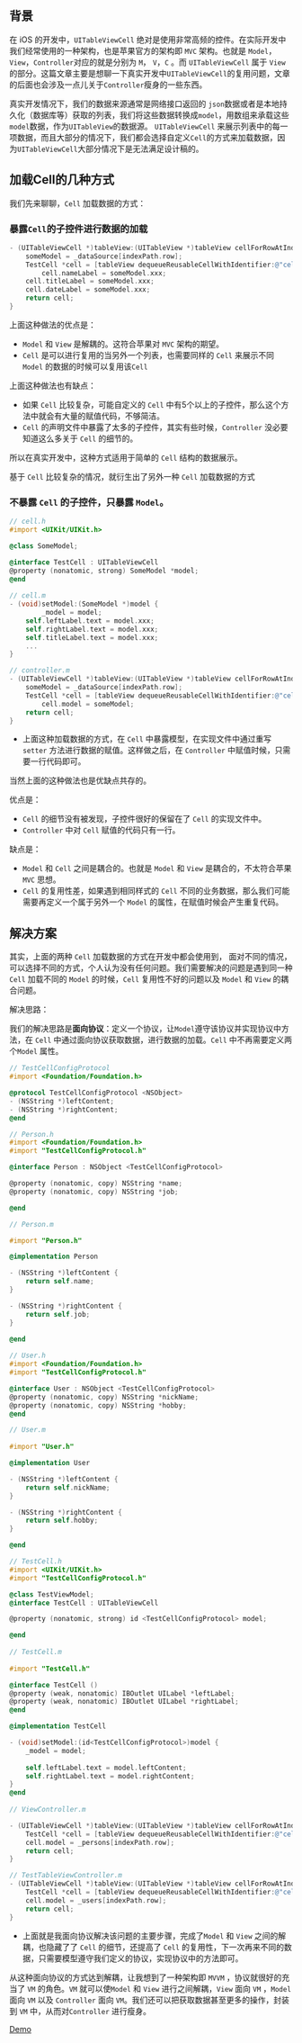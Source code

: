 ## 背景

在 iOS 的开发中，`UITableViewCell` 绝对是使用非常高频的控件。在实际开发中我们经常使用的一种架构，也是苹果官方的架构即 `MVC` 架构。也就是 `Model`，`View`，`Controller`对应的就是分别为 `M`， `V`，`C` 。而 `UITableViewCell` 属于 `View` 的部分。这篇文章主要是想聊一下真实开发中`UITableViewCell`的复用问题，文章的后面也会涉及一点儿关于`Controller`瘦身的一些东西。

真实开发情况下，我们的数据来源通常是网络接口返回的 `json`数据或者是本地持久化（数据库等）获取的列表，我们将这些数据转换成`model`，用数组来承载这些`model`数据，作为`UITableView`的数据源。  `UITableViewCell` 来展示列表中的每一项数据，而且大部分的情况下，我们都会选择自定义`Cell`的方式来加载数据，因为`UITableViewCell`大部分情况下是无法满足设计稿的。

## 加载Cell的几种方式

我们先来聊聊，`Cell` 加载数据的方式：

### 暴露`Cell`的子控件进行数据的加载

```objective-c
- (UITableViewCell *)tableView:(UITableView *)tableView cellForRowAtIndexPath:(NSIndexPath *)indexPath {
  	someModel = _dataSource[indexPath.row];
    TestCell *cell = [tableView dequeueReusableCellWithIdentifier:@"cell" forIndexPath:indexPath];
		cell.nameLabel = someModel.xxx;
    cell.titleLabel = someModel.xxx;
  	cell.dateLabel = someModel.xxx;
    return cell;
}
```

上面这种做法的优点是：

- `Model` 和 `View` 是解耦的。这符合苹果对 `MVC` 架构的期望。
- `Cell` 是可以进行复用的当另外一个列表，也需要同样的 `Cell` 来展示不同 `Model` 的数据的时候可以复用该`Cell`

上面这种做法也有缺点：

- 如果 `Cell` 比较复杂，可能自定义的 `Cell` 中有5个以上的子控件，那么这个方法中就会有大量的赋值代码，不够简洁。
- `Cell` 的声明文件中暴露了太多的子控件，其实有些时候，`Controller` 没必要知道这么多关于 `Cell` 的细节的。

所以在真实开发中，这种方式适用于简单的 `Cell` 结构的数据展示。

基于 `Cell` 比较复杂的情况，就衍生出了另外一种 `Cell` 加载数据的方式

### 不暴露 `Cell` 的子控件，只暴露 `Model`。

```objective-c
// cell.h
#import <UIKit/UIKit.h>

@class SomeModel;

@interface TestCell : UITableViewCell
@property (nonatomic, strong) SomeModel *model;
@end
  
// cell.m
- (void)setModel:(SomeModel *)model {
 		_model = model;
    self.leftLabel.text = model.xxx;
    self.rightLabel.text = model.xxx;
  	self.titleLabel.text = model.xxx;
  	...
}

// controller.m
- (UITableViewCell *)tableView:(UITableView *)tableView cellForRowAtIndexPath:(NSIndexPath *)indexPath {
  	someModel = _dataSource[indexPath.row];
    TestCell *cell = [tableView dequeueReusableCellWithIdentifier:@"cell" forIndexPath:indexPath];
		cell.model = someModel;
    return cell;
}
```

- 上面这种加载数据的方式，在 `Cell` 中暴露模型，在实现文件中通过重写 `setter` 方法进行数据的赋值。这样做之后，在 `Controller` 中赋值时候，只需要一行代码即可。

当然上面的这种做法也是优缺点共存的。

优点是：

- `Cell` 的细节没有被发现，子控件很好的保留在了 `Cell` 的实现文件中。
- `Controller` 中对 `Cell` 赋值的代码只有一行。

缺点是：

- `Model` 和 `Cell` 之间是耦合的。也就是 `Model` 和 `View` 是耦合的，不太符合苹果 `MVC` 思想。
- `Cell` 的复用性差，如果遇到相同样式的 `Cell` 不同的业务数据，那么我们可能需要再定义一个属于另外一个 `Model` 的属性，在赋值时候会产生重复代码。

## 解决方案

其实，上面的两种 `Cell` 加载数据的方式在开发中都会使用到， 面对不同的情况，可以选择不同的方式，个人认为没有任何问题。我们需要解决的问题是遇到同一种 `Cell` 加载不同的 `Model` 的时候，`Cell` 复用性不好的问题以及 `Model` 和 `View` 的耦合问题。

解决思路：

我们的解决思路是**面向协议**：定义一个协议，让`Model`遵守该协议并实现协议中方法，在 `Cell` 中通过面向协议获取数据，进行数据的加载。`Cell` 中不再需要定义两个`Model` 属性。

```objective-c
// TestCellConfigProtocol
#import <Foundation/Foundation.h>

@protocol TestCellConfigProtocol <NSObject>
- (NSString *)leftContent;
- (NSString *)rightContent;
@end

// Person.h
#import <Foundation/Foundation.h>
#import "TestCellConfigProtocol.h"

@interface Person : NSObject <TestCellConfigProtocol>

@property (nonatomic, copy) NSString *name;
@property (nonatomic, copy) NSString *job;

@end

// Person.m

#import "Person.h"

@implementation Person

- (NSString *)leftContent {
    return self.name;
}

- (NSString *)rightContent {
    return self.job;
}

@end
  
// User.h
#import <Foundation/Foundation.h>
#import "TestCellConfigProtocol.h"

@interface User : NSObject <TestCellConfigProtocol>
@property (nonatomic, copy) NSString *nickName;
@property (nonatomic, copy) NSString *hobby;
@end

// User.m
  
#import "User.h"

@implementation User

- (NSString *)leftContent {
    return self.nickName;
}

- (NSString *)rightContent {
    return self.hobby;
}

@end

// TestCell.h
#import <UIKit/UIKit.h>
#import "TestCellConfigProtocol.h"

@class TestViewModel;
@interface TestCell : UITableViewCell

@property (nonatomic, strong) id <TestCellConfigProtocol> model;

@end
  
// TestCell.m
  
#import "TestCell.h"

@interface TestCell ()
@property (weak, nonatomic) IBOutlet UILabel *leftLabel;
@property (weak, nonatomic) IBOutlet UILabel *rightLabel;
@end

@implementation TestCell

- (void)setModel:(id<TestCellConfigProtocol>)model {
    _model = model;
    
    self.leftLabel.text = model.leftContent;
    self.rightLabel.text = model.rightContent;
}
@end
  
// ViewController.m

- (UITableViewCell *)tableView:(UITableView *)tableView cellForRowAtIndexPath:(NSIndexPath *)indexPath {
    TestCell *cell = [tableView dequeueReusableCellWithIdentifier:@"cell" forIndexPath:indexPath];
    cell.model = _persons[indexPath.row];
    return cell;
}

// TestTableViewController.m
- (UITableViewCell *)tableView:(UITableView *)tableView cellForRowAtIndexPath:(NSIndexPath *)indexPath {
    TestCell *cell = [tableView dequeueReusableCellWithIdentifier:@"cell" forIndexPath:indexPath];
    cell.model = _users[indexPath.row];
    return cell;
}
```

- 上面就是我面向协议解决该问题的主要步骤，完成了`Model` 和 `View` 之间的解耦，也隐藏了了 `Cell` 的细节，还提高了 `Cell` 的复用性，下一次再来不同的数据，只需要模型遵守我们定义的协议，实现协议中的方法即可。

从这种面向协议的方式达到解耦，让我想到了一种架构即 `MVVM` ，协议就很好的充当了 `VM` 的角色。`VM` 就可以使`Model` 和 `View` 进行之间解耦，`View` 面向 `VM` ，`Model` 面向 `VM` 以及 `Controller` 面向 `VM`。我们还可以把获取数据甚至更多的操作，封装到 `VM` 中，从而对`Controller` 进行瘦身。

[Demo](https://github.com/BaiHan1989/CellsReusable)